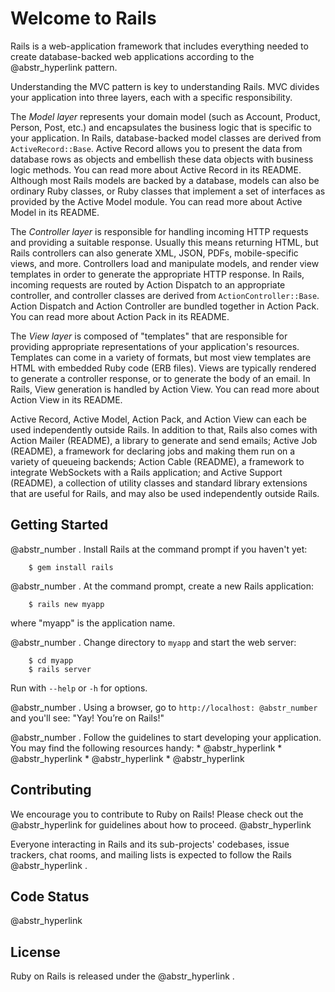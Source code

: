# Welcome to Rails

Rails is a web-application framework that includes everything needed to create database-backed web applications according to the @abstr_hyperlink pattern.

Understanding the MVC pattern is key to understanding Rails. MVC divides your application into three layers, each with a specific responsibility.

The _Model layer_ represents your domain model (such as Account, Product, Person, Post, etc.) and encapsulates the business logic that is specific to your application. In Rails, database-backed model classes are derived from `ActiveRecord::Base`. Active Record allows you to present the data from database rows as objects and embellish these data objects with business logic methods. You can read more about Active Record in its README. Although most Rails models are backed by a database, models can also be ordinary Ruby classes, or Ruby classes that implement a set of interfaces as provided by the Active Model module. You can read more about Active Model in its README.

The _Controller layer_ is responsible for handling incoming HTTP requests and providing a suitable response. Usually this means returning HTML, but Rails controllers can also generate XML, JSON, PDFs, mobile-specific views, and more. Controllers load and manipulate models, and render view templates in order to generate the appropriate HTTP response. In Rails, incoming requests are routed by Action Dispatch to an appropriate controller, and controller classes are derived from `ActionController::Base`. Action Dispatch and Action Controller are bundled together in Action Pack. You can read more about Action Pack in its README.

The _View layer_ is composed of "templates" that are responsible for providing appropriate representations of your application's resources. Templates can come in a variety of formats, but most view templates are HTML with embedded Ruby code (ERB files). Views are typically rendered to generate a controller response, or to generate the body of an email. In Rails, View generation is handled by Action View. You can read more about Action View in its README.

Active Record, Active Model, Action Pack, and Action View can each be used independently outside Rails. In addition to that, Rails also comes with Action Mailer (README), a library to generate and send emails; Active Job (README), a framework for declaring jobs and making them run on a variety of queueing backends; Action Cable (README), a framework to integrate WebSockets with a Rails application; and Active Support (README), a collection of utility classes and standard library extensions that are useful for Rails, and may also be used independently outside Rails.

## Getting Started

@abstr_number . Install Rails at the command prompt if you haven't yet:
    
    
        $ gem install rails
    

@abstr_number . At the command prompt, create a new Rails application:
    
    
        $ rails new myapp
    

where "myapp" is the application name.

@abstr_number . Change directory to `myapp` and start the web server:
    
    
        $ cd myapp
        $ rails server
    

Run with `--help` or `-h` for options.

@abstr_number . Using a browser, go to `http://localhost: @abstr_number` and you'll see: "Yay! You’re on Rails!"

@abstr_number . Follow the guidelines to start developing your application. You may find the following resources handy: * @abstr_hyperlink * @abstr_hyperlink * @abstr_hyperlink * @abstr_hyperlink 

## Contributing

We encourage you to contribute to Ruby on Rails! Please check out the @abstr_hyperlink for guidelines about how to proceed. @abstr_hyperlink 

Everyone interacting in Rails and its sub-projects' codebases, issue trackers, chat rooms, and mailing lists is expected to follow the Rails @abstr_hyperlink .

## Code Status

@abstr_hyperlink 

## License

Ruby on Rails is released under the @abstr_hyperlink .
